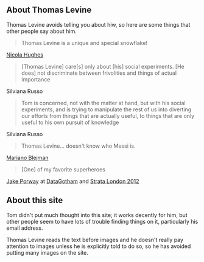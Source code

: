 ## About Thomas Levine
Thomas Levine avoids telling you about hiw, so here are some things
that other people say about him.

> Thomas Levine is a unique and special snowflake!

[Nicola Hughes](http://www.guardian.co.uk/profile/nicola-hughes) <!-- notmuch show thread:00000000000215a7 -->

> [Thomas Levine] care[s] only about [his] social experiments. [He does]
> not discriminate between frivolities and things of actual importance

Silviana Russo <!-- notmuch show thread:00000000000053af -->

> Tom is concerned, not with the matter at hand, but with his social
> experiments, and is trying to manipulate the rest of us into diverting our
> efforts from things that are actually useful, to things that are only useful
> to his own pursuit of knowledge

Silviana Russo <!-- notmuch show thread:0000000000000290 -->

> Thomas Levine... doesn't know who Messi is.

[Mariano Blejman](http://www.pagina12.com.ar/diario/cdigital/31-202522-2012-09-04.html)

> [One] of my favorite superheroes

[Jake Porway](http://jakeporway.com/)
at [DataGotham](http://www.youtube.com/watch?v=rluDDbzX5S4) and
[Strata London 2012](http://www.youtube.com/watch?v=5dnSamOwpmI)

## About this site
Tom didn't put much thought into this site; it works decently for him, but
other people seem to have lots of trouble finding things on it, particularly
his email address.

Thomas Levine reads the text before images and he doesn't really pay attention
to images unless he is explicitly told to do so, so he has avoided putting many
images on the site.
